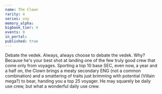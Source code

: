 ```yaml
---
name: The Clown
rarity: 4
series: voy
memory_alpha:
bigbook_tier: 4
events: 0
in_portal:
published: true
---
```


Debate the vedek. Always, always choose to debate the vedek. Why? Because he's your best shot at landing one of the few truly good crew that come only from voyages. Sporting a top 10 base SEC, even now, a year and a half on, the Clown brings a meaty secondary ENG (not a common combination) and a smattering of traits just brimming with potential (Villain mega?) to bear, handing you a top 25 voyager. He may squarely be daily use crew, but what a wonderful daily use crew.
